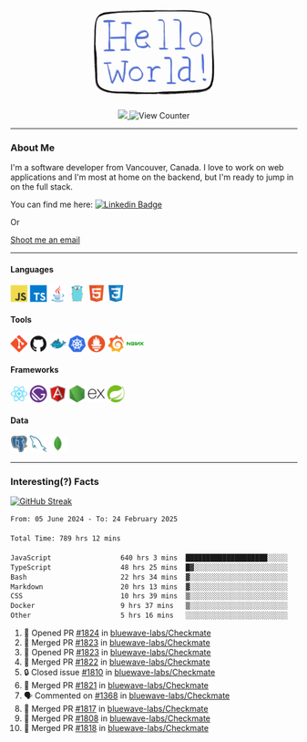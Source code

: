 <div align="center">
    <img src="./img/hello_world.webp" height="200px" width="">
    <div>
        <a href="https://www.linkedin.com/in/ajhollid">
            <img src="https://img.shields.io/badge/LinkedIn-blue"/>
        </a>
        <img src="https://komarev.com/ghpvc/?username=ajhollid&color=yellow" alt="View Counter">
    </div>
</div>

---

### About Me

I'm a software developer from Vancouver, Canada. I love to work on web applications and I'm most at home on the backend, but I'm ready to jump in on the full stack.

You can find me here: [![Linkedin Badge](https://img.shields.io/badge/-ajhollid-blue?style=flat&logo=Linkedin&logoColor=white)](https://www.linkedin.com/in/ajhollid)

Or

[Shoot me an email](mailto:ajhollid@gmail.com)

---

#### Languages

<div>
    <img src="./img/devicons/javascript-original.svg" width=30 height=30 alt="JavaScript">
    <img src="/img/devicons/typescript-original.svg" width=30 height=30 alt="TypeScript">
    <img src="./img/devicons/java-original.svg" width=30 height=30 alt="Java">
    <img src="./img/devicons/go-original.svg" width=30 height=30 alt="Golang">
    <img src="./img/devicons/html5-original.svg" width=30 height=30 alt="HTML 5">
    <img src="./img/devicons/css3-original.svg" width=30 height=30 alt="CSS 3">
</div>

#### Tools

<div>
    <img src="./img/devicons/git-original.svg" width=30 height=30 alt="Git">
    <img src="./img/devicons/github-original.svg" width=30 height=30 alt="Github">
    <img src="./img/devicons/docker-original.svg" width=30 
    height=30 alt="Docker">
    <img src="./img/devicons/kubernetes-original.svg" width=30 height=30 alt="K8">
    <img src="./img/devicons/prometheus-original.svg" width=30 height=30 alt="Prometheus">
    <img src="./img/devicons/grafana-original.svg" width=30 height=30 alt="Grafana">
    <img src="./img/devicons/nginx-original.svg" width=30 height=30 alt="Nginx">
</div>

#### Frameworks

<div>
    <img src="./img/devicons/react-original.svg" width=30 height=30 alt="React">
    <img src="./img/devicons/gatsby-original.svg" width=30 height=30 alt="Gatsby">
    <img src="./img/devicons/angularjs-original.svg" width=30 height=30 alt="AngularJS">
    <img src="./img/devicons/nodejs-original.svg" width=30 height=30 alt="NodeJS">
    <img src="./img/devicons/express-original.svg" width=30 height=30 alt="Express">
    <img src="./img/devicons/spring-original.svg" width=30 height=30 alt="Spring">
</div>

#### Data

<div>
    <img src="./img/devicons/postgresql-original.svg" width=30 height=30 alt="Postgresql">
    <img src="./img/devicons/mysql-original.svg" width=30 height=30 alt="Mysql">
    <img src="./img/devicons/mongodb-original.svg" width=30 height=30 alt="MongoDB">
</div>

---

### Interesting(?) Facts

[![GitHub Streak](http://github-readme-streak-stats.herokuapp.com?user=ajhollid)](https://git.io/streak-stats)

 <!--START_SECTION:waka-->

```txt
From: 05 June 2024 - To: 24 February 2025

Total Time: 789 hrs 12 mins

JavaScript                 640 hrs 3 mins  ████████████████████░░░░░   80.56 %
TypeScript                 48 hrs 25 mins  █▓░░░░░░░░░░░░░░░░░░░░░░░   06.10 %
Bash                       22 hrs 34 mins  ▓░░░░░░░░░░░░░░░░░░░░░░░░   02.84 %
Markdown                   20 hrs 13 mins  ▓░░░░░░░░░░░░░░░░░░░░░░░░   02.55 %
CSS                        10 hrs 39 mins  ▒░░░░░░░░░░░░░░░░░░░░░░░░   01.34 %
Docker                     9 hrs 37 mins   ▒░░░░░░░░░░░░░░░░░░░░░░░░   01.21 %
Other                      5 hrs 16 mins   ░░░░░░░░░░░░░░░░░░░░░░░░░   00.66 %
```

<!--END_SECTION:waka-->


<!--START_SECTION:activity-->
1. 💪 Opened PR [#1824](https://github.com/bluewave-labs/Checkmate/pull/1824) in [bluewave-labs/Checkmate](https://github.com/bluewave-labs/Checkmate)
2. 🎉 Merged PR [#1823](https://github.com/bluewave-labs/Checkmate/pull/1823) in [bluewave-labs/Checkmate](https://github.com/bluewave-labs/Checkmate)
3. 💪 Opened PR [#1823](https://github.com/bluewave-labs/Checkmate/pull/1823) in [bluewave-labs/Checkmate](https://github.com/bluewave-labs/Checkmate)
4. 🎉 Merged PR [#1822](https://github.com/bluewave-labs/Checkmate/pull/1822) in [bluewave-labs/Checkmate](https://github.com/bluewave-labs/Checkmate)
5. 🔒 Closed issue [#1810](https://github.com/bluewave-labs/Checkmate/issues/1810) in [bluewave-labs/Checkmate](https://github.com/bluewave-labs/Checkmate)
6. 🎉 Merged PR [#1821](https://github.com/bluewave-labs/Checkmate/pull/1821) in [bluewave-labs/Checkmate](https://github.com/bluewave-labs/Checkmate)
7. 🗣 Commented on [#1368](https://github.com/bluewave-labs/Checkmate/issues/1368#issuecomment-2682890314) in [bluewave-labs/Checkmate](https://github.com/bluewave-labs/Checkmate)
8. 🎉 Merged PR [#1817](https://github.com/bluewave-labs/Checkmate/pull/1817) in [bluewave-labs/Checkmate](https://github.com/bluewave-labs/Checkmate)
9. 🎉 Merged PR [#1808](https://github.com/bluewave-labs/Checkmate/pull/1808) in [bluewave-labs/Checkmate](https://github.com/bluewave-labs/Checkmate)
10. 🎉 Merged PR [#1818](https://github.com/bluewave-labs/Checkmate/pull/1818) in [bluewave-labs/Checkmate](https://github.com/bluewave-labs/Checkmate)
<!--END_SECTION:activity-->
